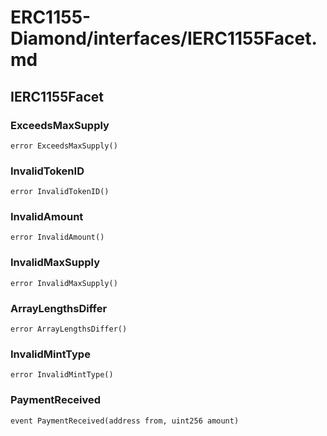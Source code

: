 # ERC1155-Diamond/interfaces/IERC1155Facet.md

## IERC1155Facet

### ExceedsMaxSupply

```solidity
error ExceedsMaxSupply()
```

### InvalidTokenID

```solidity
error InvalidTokenID()
```

### InvalidAmount

```solidity
error InvalidAmount()
```

### InvalidMaxSupply

```solidity
error InvalidMaxSupply()
```

### ArrayLengthsDiffer

```solidity
error ArrayLengthsDiffer()
```

### InvalidMintType

```solidity
error InvalidMintType()
```

### PaymentReceived

```solidity
event PaymentReceived(address from, uint256 amount)
```
